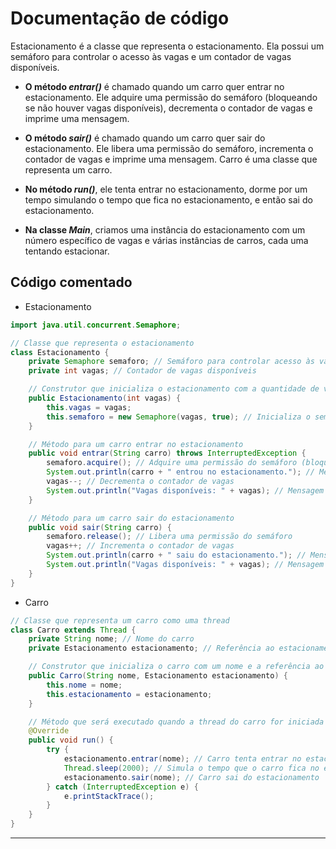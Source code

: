 # Documentação de código

Estacionamento é a classe que representa o estacionamento. Ela possui um semáforo para controlar o acesso às vagas e um contador de vagas disponíveis.

- **O método ***entrar()***** é chamado quando um carro quer entrar no estacionamento. Ele adquire uma permissão do semáforo (bloqueando se não houver vagas disponíveis), decrementa o contador de vagas e imprime uma mensagem.

- **O método ***sair()***** é chamado quando um carro quer sair do estacionamento. Ele libera uma permissão do semáforo, incrementa o contador de vagas e imprime uma mensagem.
Carro é uma classe que representa um carro. 

- **No método ***run()*****, ele tenta entrar no estacionamento, dorme por um tempo simulando o tempo que fica no estacionamento, e então sai do estacionamento.

- **Na classe ***Main*****, criamos uma instância do estacionamento com um número específico de vagas e várias instâncias de carros, cada uma tentando estacionar.



## Código comentado

- Estacionamento
````java
import java.util.concurrent.Semaphore;

// Classe que representa o estacionamento
class Estacionamento {
    private Semaphore semaforo; // Semáforo para controlar acesso às vagas
    private int vagas; // Contador de vagas disponíveis

    // Construtor que inicializa o estacionamento com a quantidade de vagas especificada
    public Estacionamento(int vagas) {
        this.vagas = vagas;
        this.semaforo = new Semaphore(vagas, true); // Inicializa o semáforo com a quantidade de vagas
    }

    // Método para um carro entrar no estacionamento
    public void entrar(String carro) throws InterruptedException {
        semaforo.acquire(); // Adquire uma permissão do semáforo (bloqueia se não houver vagas disponíveis)
        System.out.println(carro + " entrou no estacionamento."); // Mensagem de entrada do carro
        vagas--; // Decrementa o contador de vagas
        System.out.println("Vagas disponíveis: " + vagas); // Mensagem com quantidade de vagas disponíveis
    }

    // Método para um carro sair do estacionamento
    public void sair(String carro) {
        semaforo.release(); // Libera uma permissão do semáforo
        vagas++; // Incrementa o contador de vagas
        System.out.println(carro + " saiu do estacionamento."); // Mensagem de saída do carro
        System.out.println("Vagas disponíveis: " + vagas); // Mensagem com quantidade de vagas disponíveis
    }
}
````

- Carro

````java
// Classe que representa um carro como uma thread
class Carro extends Thread {
    private String nome; // Nome do carro
    private Estacionamento estacionamento; // Referência ao estacionamento onde o carro quer estacionar

    // Construtor que inicializa o carro com um nome e a referência ao estacionamento
    public Carro(String nome, Estacionamento estacionamento) {
        this.nome = nome;
        this.estacionamento = estacionamento;
    }

    // Método que será executado quando a thread do carro for iniciada
    @Override
    public void run() {
        try {
            estacionamento.entrar(nome); // Carro tenta entrar no estacionamento
            Thread.sleep(2000); // Simula o tempo que o carro fica no estacionamento
            estacionamento.sair(nome); // Carro sai do estacionamento
        } catch (InterruptedException e) {
            e.printStackTrace();
        }
    }
}
````

---
